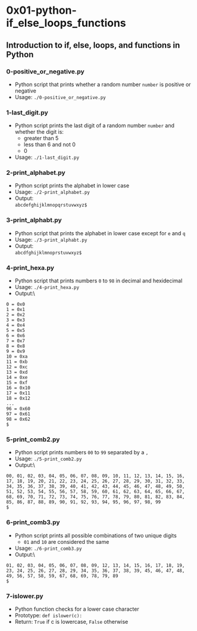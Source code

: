 # 0x01-python-if_else_loops_functions

## Introduction to if, else, loops, and functions in Python

### 0-positive_or_negative.py
* Python script that prints whether a random number `number` is positive or negative
* Usage: `./0-positive_or_negative.py`

### 1-last_digit.py
* Python script prints the last digit of a random number `number` and whether the digit is:
  * greater than 5
  * less than 6 and not 0
  * 0
* Usage: `./1-last_digit.py`

### 2-print_alphabet.py
* Python script prints the alphabet in lower case
* Usage: `./2-print_alphabet.py`
* Output:\
`abcdefghijklmnopqrstuvwxyz$`

### 3-print_alphabt.py
* Python script that prints the alphabet in lower case except for `e` and `q`
* Usage: `./3-print_alphabt.py`
* Output:\
`abcdfghijklmnoprstuvwxyz$`

### 4-print_hexa.py
* Python script that prints numbers `0` to `98` in decimal and hexidecimal
* Usage: `./4-print_hexa.py`
* Output:\
```
0 = 0x0
1 = 0x1
2 = 0x2
3 = 0x3
4 = 0x4
5 = 0x5
6 = 0x6
7 = 0x7
8 = 0x8
9 = 0x9
10 = 0xa
11 = 0xb
12 = 0xc
13 = 0xd
14 = 0xe
15 = 0xf
16 = 0x10
17 = 0x11
18 = 0x12
...
96 = 0x60
97 = 0x61
98 = 0x62
$
```

### 5-print_comb2.py
* Python script prints numbers `00` to `99` separated by a `, `
* Usage: `./5-print_comb2.py`
* Output:\
```
00, 01, 02, 03, 04, 05, 06, 07, 08, 09, 10, 11, 12, 13, 14, 15, 16, 17, 18, 19, 20, 21, 22, 23, 24, 25, 26, 27, 28, 29, 30, 31, 32, 33, 34, 35, 36, 37, 38, 39, 40, 41, 42, 43, 44, 45, 46, 47, 48, 49, 50, 51, 52, 53, 54, 55, 56, 57, 58, 59, 60, 61, 62, 63, 64, 65, 66, 67, 68, 69, 70, 71, 72, 73, 74, 75, 76, 77, 78, 79, 80, 81, 82, 83, 84, 85, 86, 87, 88, 89, 90, 91, 92, 93, 94, 95, 96, 97, 98, 99
$
```

### 6-print_comb3.py
* Python script prints all possible combinations of two unique digits
  * `01` and `10` are considered the same
* Usage: `./6-print_comb3.py`
* Output:\
```
01, 02, 03, 04, 05, 06, 07, 08, 09, 12, 13, 14, 15, 16, 17, 18, 19, 23, 24, 25, 26, 27, 28, 29, 34, 35, 36, 37, 38, 39, 45, 46, 47, 48, 49, 56, 57, 58, 59, 67, 68, 69, 78, 79, 89
$
```

### 7-islower.py
* Python function checks for a lower case character
* Prototype: `def islower(c):`
* Return: `True` if c is lowercase, `False` otherwise
